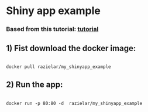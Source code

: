 # Shiny app example

### Based from this tutorial: [tutorial](https://www.bjoern-bos.de/post/learn-how-to-dockerize-a-shinyapp-in-7-steps/)


## 1) Fist download the docker image:

```{r}

docker pull razielar/my_shinyapp_example     

```

## 2) Run the app:

```{r}

docker run -p 80:80 -d  razielar/my_shinyapp_example     

```
